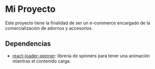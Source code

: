 # Mi Proyecto

Este proyecto tiene la finalidad de ser un e-commerce encargado de la comercialización de adornos y accesorios.

## Dependencias

 - [react-loader-spinner](https://www.npmjs.com/package/react-loader-spinner):  librería de spinners para tener una animación mientras el contenido carga.


